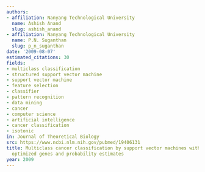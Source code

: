 ```yaml
---
authors:
- affiliation: Nanyang Technological University
  name: Ashish Anand
  slug: ashish_anand
- affiliation: Nanyang Technological University
  name: P.N. Suganthan
  slug: p_n_suganthan
date: '2009-08-07'
estimated_citations: 30
fields:
- multiclass classification
- structured support vector machine
- support vector machine
- feature selection
- classifier
- pattern recognition
- data mining
- cancer
- computer science
- artificial intelligence
- cancer classification
- isotonic
in: Journal of Theoretical Biology
src: https://www.ncbi.nlm.nih.gov/pubmed/19406131
title: Multiclass cancer classification by support vector machines with class-wise
  optimized genes and probability estimates
year: 2009
---
```

